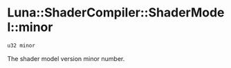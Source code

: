# Luna::ShaderCompiler::ShaderModel::minor

```c++
u32 minor
```

The shader model version minor number. 

